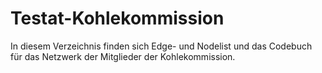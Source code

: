 # Testat-Kohlekommission
In diesem Verzeichnis finden sich Edge- und Nodelist und das Codebuch für das Netzwerk der Mitglieder der Kohlekommission.
